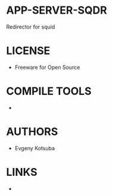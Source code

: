 APP-SERVER-SQDR
===============

Redirector for squid


LICENSE
===============
* Freeware for Open Source

COMPILE TOOLS
===============
* 

AUTHORS
===============
* Evgeny Kotsuba

LINKS
===============
* 
